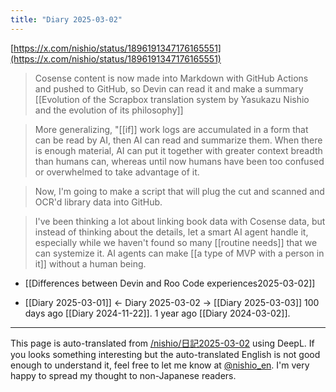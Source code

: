```yaml
---
title: "Diary 2025-03-02"
---
```



[https://x.com/nishio/status/1896191347176165551](https://x.com/nishio/status/1896191347176165551)
> Cosense content is now made into Markdown with GitHub Actions and pushed to GitHub, so Devin can read it and make a summary
>  [[Evolution of the Scrapbox translation system by Yasukazu Nishio and the evolution of its philosophy]]

> More generalizing, "[[if]] work logs are accumulated in a form that can be read by AI, then AI can read and summarize them.
> When there is enough material, AI can put it together with greater context breadth than humans can, whereas until now humans have been too confused or overwhelmed to take advantage of it.

> Now, I'm going to make a script that will plug the cut and scanned and OCR'd library data into GitHub.

> I've been thinking a lot about linking book data with Cosense data, but instead of thinking about the details, let a smart AI agent handle it, especially while we haven't found so many [[routine needs]] that we can systemize it. AI agents can make [[a type of MVP with a person in it]] without a human being.

- [[Differences between Devin and Roo Code experiences2025-03-02]]

- [[Diary 2025-03-01]] ← Diary 2025-03-02 → [[Diary 2025-03-03]]
100 days ago [[Diary 2024-11-22]].
1 year ago [[Diary 2024-03-02]].
---
This page is auto-translated from [/nishio/日記2025-03-02](https://scrapbox.io/nishio/日記2025-03-02) using DeepL. If you looks something interesting but the auto-translated English is not good enough to understand it, feel free to let me know at [@nishio_en](https://twitter.com/nishio_en). I'm very happy to spread my thought to non-Japanese readers.